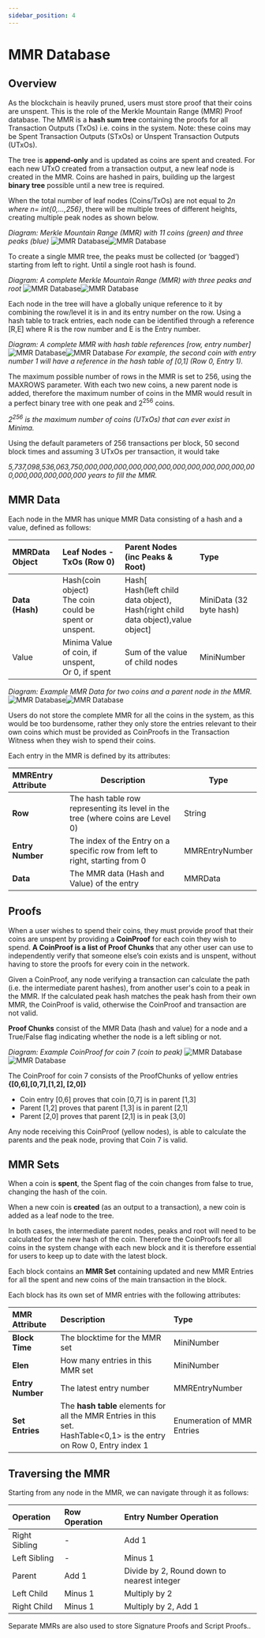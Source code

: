 ```yaml
---
sidebar_position: 4
---
```


# MMR Database

## Overview

As the blockchain is heavily pruned, users must store proof that their coins are unspent. This is the role of the Merkle Mountain Range (MMR) Proof database. The MMR is a **hash sum tree** containing the proofs for all Transaction Outputs (TxOs) i.e. coins in the system.
Note: these coins may be Spent Transaction Outputs (STxOs) or Unspent Transaction Outputs (UTxOs). 

The tree is **append-only** and is updated as coins are spent and created. For each new UTxO created from a transaction output, a new leaf node is created in the MMR. Coins are hashed in pairs, building up the largest **binary tree** possible until a new tree is required. 

When the total number of leaf nodes (Coins/TxOs) are not equal to *2n where n= int{0,...,256}*, there will be multiple trees of different heights, creating multiple peak nodes as shown below.

*Diagram: Merkle Mountain Range (MMR) with 11 coins (green) and three peaks (blue)*
![MMR Database](/img/learn/mMRDatabaseLm.svg#gh-light-mode-only)![MMR Database](/img/learn/mMRDatabaseDm.svg#gh-dark-mode-only)

To create a single MMR tree, the peaks must be collected (or ‘bagged’) starting from left to right. Until a single root hash is found.

*Diagram: A complete Merkle Mountain Range (MMR) with three peaks and root*
![MMR Database](/img/learn/mMRDatabaseLm.svg#gh-light-mode-only)![MMR Database](/img/learn/mMRDatabaseDm.svg#gh-dark-mode-only)

Each node in the tree will have a globally unique reference to it by combining the row/level it is in and its entry number on the row. Using a hash table to track entries, each node can be identified through a reference [R,E] where R is the row number and E is the Entry number. 

*Diagram: A complete MMR with hash table references [row, entry number]*
![MMR Database](/img/learn/mMRDatabaseLm.svg#gh-light-mode-only)![MMR Database](/img/learn/mMRDatabaseDm.svg#gh-dark-mode-only)
*For example, the second coin with entry number 1 will have a reference in the hash table of [0,1] (Row 0, Entry 1).*

The maximum possible number of rows in the MMR is set to 256, using the MAXROWS parameter. With each two new coins, a new parent node is added, therefore the maximum number of coins in the MMR would result in a perfect binary tree with one peak and 2<sup>256</sup> coins.

*2<sup>256</sup> is the maximum number of coins (UTxOs) that can ever exist in Minima.* 

Using the default parameters of 256 transactions per block, 50 second block times and assuming 3 UTxOs per transaction, it would take

*5,737,098,536,063,750,000,000,000,000,000,000,000,000,000,000,000,000,000,000,000,000,000 years to fill the MMR.*

## MMR Data

Each node in the MMR has unique MMR Data consisting of a hash and a value, defined as follows:

| MMRData Object | Leaf Nodes - TxOs (Row 0) | Parent Nodes (inc Peaks & Root) | Type |
| :-------------- | :------------------------- | :------------------------------- | :---- |
| **Data (Hash)** | Hash(coin object)<br />The coin could be spent or unspent. | Hash[<br />Hash(left child data object),<br />Hash(right child data object),value object] | MiniData (32 byte hash) |
| Value | Minima Value of coin, if<br /> unspent,<br />Or 0, if spent | Sum of the value of child nodes | MiniNumber |

*Diagram: Example MMR Data for two coins and a parent node in the MMR.*
![MMR Database](/img/learn/mMRDatabaseLm.svg#gh-light-mode-only)![MMR Database](/img/learn/mMRDatabaseDm.svg#gh-dark-mode-only)

Users do not store the complete MMR for all the coins in the system, as this would be too burdensome, rather they only store the entries relevant to their own coins which must be provided as CoinProofs in the Transaction Witness when they wish to spend their coins.

Each entry in the MMR is defined by its attributes:

| MMREntry Attribute | Description | Type |
| :----------------- | ----------- | ---- |
| **Row** | The hash table row representing its level in the tree (where coins are Level 0) | String |
| **Entry Number** | The index of the Entry on a specific row from left to right, starting from 0 | MMREntryNumber |
| **Data** | The MMR data (Hash and Value) of the entry | MMRData |

## Proofs

When a user wishes to spend their coins, they must provide proof that their coins are unspent by providing a **CoinProof** for each coin they wish to spend. **A CoinProof is a list of Proof Chunks** that any other user can use to independently verify that someone else’s coin exists and is unspent, without having to store the proofs for every coin in the network.

Given a CoinProof, any node verifying a transaction can calculate the path (i.e. the intermediate parent hashes), from another user's coin to a peak in the MMR. If the calculated peak hash matches the peak hash from their own MMR, the CoinProof is valid, otherwise the CoinProof and transaction are not valid.

**Proof Chunks** consist of the MMR Data (hash and value) for a node and a True/False flag indicating whether the node is a left sibling or not. 

*Diagram: Example CoinProof for coin 7 (coin to peak)*
![MMR Database](/img/learn/mMRDatabaseLm.svg#gh-light-mode-only)![MMR Database](/img/learn/mMRDatabaseDm.svg#gh-dark-mode-only)

The CoinProof for coin 7 consists of the ProofChunks of yellow entries  **{[0,6],[0,7],[1,2], [2,0]}**
- Coin entry [0,6] proves that coin [0,7] is in parent [1,3]
- Parent [1,2] proves that parent [1,3] is in parent [2,1]
- Parent [2,0] proves that parent [2,1] is in peak [3,0]

Any node receiving this CoinProof (yellow nodes), is able to calculate the parents and the peak node, proving that Coin 7 is valid.

## MMR Sets

When a coin is **spent**, the Spent flag of the coin changes from false to true, changing the hash of the coin.

When a new coin is **created** (as an output to a transaction), a new coin is added as a leaf node to the tree.

In both cases, the intermediate parent nodes, peaks and root will need to be calculated for the new hash of the coin. Therefore the CoinProofs for all coins in the system change with each new block and it is therefore essential for users to keep up to date with the latest block. 

Each block contains an **MMR Set** containing updated and new MMR Entries for all the spent and new coins of the main transaction in the block. 

Each block has its own set of MMR entries with the following attributes: 

| MMR Attribute | Description | Type |
| :------------ | :---------- | :--- |
| **Block Time** | The blocktime for the MMR set | MiniNumber |
| **Elen** | How many entries in this MMR set | MiniNumber |
| **Entry Number** | The latest entry number | MMREntryNumber |
| **Set Entries** | The **hash table** elements for all the MMR Entries in this set.<br />HashTable<0,1> is the entry on Row 0, Entry index 1 | Enumeration of MMR Entries |

## Traversing the MMR

Starting from any node in the MMR, we can navigate through it as follows:

| Operation | Row Operation | Entry Number Operation |
| :-------- | :------------ | :--------------------- |
| Right Sibling | - | Add 1 |
| Left Sibling | - | Minus 1 |
| Parent | Add 1 | Divide by 2, Round down to nearest integer |
| Left Child | Minus 1 | Multiply by 2 |
| Right Child | Minus 1 | Multiply by 2, Add 1 |

Separate MMRs are also used to store Signature Proofs and Script Proofs..